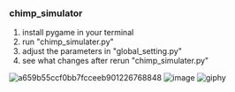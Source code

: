 ### chimp_simulator
 1. install pygame in your terminal
 2. run "chimp_simulater.py"
 3. adjust the parameters in "global_setting.py"
 4. see what changes after rerun "chimp_simulater.py"
 
![a659b55ccf0bb7fcceeb901226768848](https://user-images.githubusercontent.com/89007851/173248104-4fcfb6a9-997c-4cc7-915d-45d1a029ecf5.jpg)
![image](https://user-images.githubusercontent.com/89007851/173249159-71af8d01-9369-41f6-bf02-635c50b31dc7.png)
![giphy](https://user-images.githubusercontent.com/89007851/173249205-47a098e9-e13a-4b9d-8c86-43d9bcaab602.gif)

